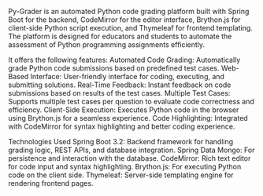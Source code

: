 Py-Grader is an automated Python code grading platform built with Spring Boot for the backend, CodeMirror for the editor interface, 
Brython.js for client-side Python script execution, and Thymeleaf for frontend templating. 
The platform is designed for educators and students to automate the assessment of Python programming assignments efficiently.

It offers the following features:
  Automated Code Grading: Automatically grade Python code submissions based on predefined test cases.
  Web-Based Interface: User-friendly interface for coding, executing, and submitting solutions.
  Real-Time Feedback: Instant feedback on code submissions based on results of the test cases.
  Multiple Test Cases: Supports multiple test cases per question to evaluate code correctness and efficiency.
  Client-Side Execution: Executes Python code in the browser using Brython.js for a seamless experience.
  Code Highlighting: Integrated with CodeMirror for syntax highlighting and better coding experience.

Technologies Used
Spring Boot 3.2: Backend framework for handling grading logic, REST APIs, and database integration.
Spring Data Mongo: For persistence and interaction with the database.
CodeMirror: Rich text editor for code input and syntax highlighting.
Brython.js: For executing Python code on the client side.
Thymeleaf: Server-side templating engine for rendering frontend pages.
